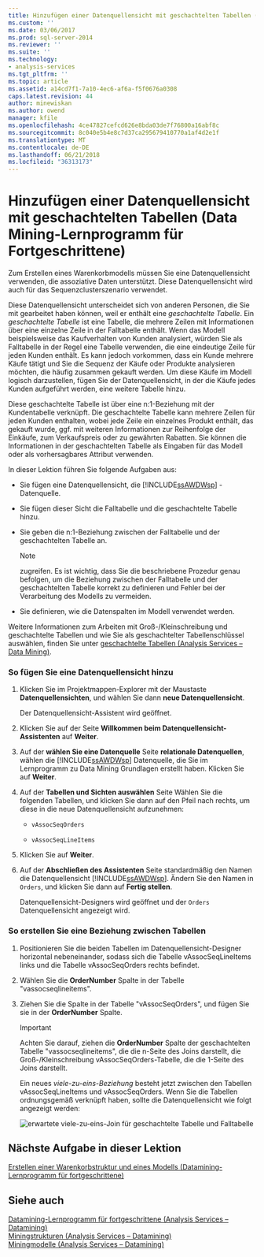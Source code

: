 ```yaml
---
title: Hinzufügen einer Datenquellensicht mit geschachtelten Tabellen (Datamining-Lernprogramm für fortgeschrittene) | Microsoft Docs
ms.custom: ''
ms.date: 03/06/2017
ms.prod: sql-server-2014
ms.reviewer: ''
ms.suite: ''
ms.technology:
- analysis-services
ms.tgt_pltfrm: ''
ms.topic: article
ms.assetid: a14cd7f1-7a10-4ec6-af6a-f5f0676a0308
caps.latest.revision: 44
author: minewiskan
ms.author: owend
manager: kfile
ms.openlocfilehash: 4ce47827cefcd626e8bda03de7f76800a16abf8c
ms.sourcegitcommit: 8c040e5b4e8c7d37ca295679410770a1af4d2e1f
ms.translationtype: MT
ms.contentlocale: de-DE
ms.lasthandoff: 06/21/2018
ms.locfileid: "36313173"
---
```

# <a name="adding-a-data-source-view-with-nested-tables-intermediate-data-mining-tutorial"></a>Hinzufügen einer Datenquellensicht mit geschachtelten Tabellen (Data Mining-Lernprogramm für Fortgeschrittene)
  Zum Erstellen eines Warenkorbmodells müssen Sie eine Datenquellensicht verwenden, die assoziative Daten unterstützt. Diese Datenquellensicht wird auch für das Sequenzclusterszenario verwendet.  
  
 Diese Datenquellensicht unterscheidet sich von anderen Personen, die Sie mit gearbeitet haben können, weil er enthält eine *geschachtelte Tabelle*. Ein *geschachtelte Tabelle* ist eine Tabelle, die mehrere Zeilen mit Informationen über eine einzelne Zeile in der Falltabelle enthält. Wenn das Modell beispielsweise das Kaufverhalten von Kunden analysiert, würden Sie als Falltabelle in der Regel eine Tabelle verwenden, die eine eindeutige Zeile für jeden Kunden enthält. Es kann jedoch vorkommen, dass ein Kunde mehrere Käufe tätigt und Sie die Sequenz der Käufe oder Produkte analysieren möchten, die häufig zusammen gekauft werden. Um diese Käufe im Modell logisch darzustellen, fügen Sie der Datenquellensicht, in der die Käufe jedes Kunden aufgeführt werden, eine weitere Tabelle hinzu.  
  
 Diese geschachtelte Tabelle ist über eine n:1-Beziehung mit der Kundentabelle verknüpft. Die geschachtelte Tabelle kann mehrere Zeilen für jeden Kunden enthalten, wobei jede Zeile ein einzelnes Produkt enthält, das gekauft wurde, ggf. mit weiteren Informationen zur Reihenfolge der Einkäufe, zum Verkaufspreis oder zu gewährten Rabatten. Sie können die Informationen in der geschachtelten Tabelle als Eingaben für das Modell oder als vorhersagbares Attribut verwenden.  
  
 In dieser Lektion führen Sie folgende Aufgaben aus:  
  
-   Sie fügen eine Datenquellensicht, die [!INCLUDE[ssAWDWsp](../includes/ssawdwsp-md.md)] -Datenquelle.  
  
-   Sie fügen dieser Sicht die Falltabelle und die geschachtelte Tabelle hinzu.  
  
-   Sie geben die n:1-Beziehung zwischen der Falltabelle und der geschachtelten Tabelle an.  
  
    > [!NOTE]  
    >  zugreifen. Es ist wichtig, dass Sie die beschriebene Prozedur genau befolgen, um die Beziehung zwischen der Falltabelle und der geschachtelten Tabelle korrekt zu definieren und Fehler bei der Verarbeitung des Modells zu vermeiden.  
  
-   Sie definieren, wie die Datenspalten im Modell verwendet werden.  
  
 Weitere Informationen zum Arbeiten mit Groß-/Kleinschreibung und geschachtelte Tabellen und wie Sie als geschachtelter Tabellenschlüssel auswählen, finden Sie unter [geschachtelte Tabellen &#40;Analysis Services – Data Mining&#41;](../../2014/analysis-services/data-mining/nested-tables-analysis-services-data-mining.md).  
  
### <a name="to-add-a-data-source-view"></a>So fügen Sie eine Datenquellensicht hinzu  
  
1.  Klicken Sie im Projektmappen-Explorer mit der Maustaste **Datenquellensichten**, und wählen Sie dann **neue Datenquellensicht**.  
  
     Der Datenquellensicht-Assistent wird geöffnet.  
  
2.  Klicken Sie auf der Seite **Willkommen beim Datenquellensicht-Assistenten** auf **Weiter**.  
  
3.  Auf der **wählen Sie eine Datenquelle** Seite **relationale Datenquellen**, wählen die [!INCLUDE[ssAWDWsp](../includes/ssawdwsp-md.md)] Datenquelle, die Sie im Lernprogramm zu Data Mining Grundlagen erstellt haben. Klicken Sie auf **Weiter**.  
  
4.  Auf der **Tabellen und Sichten auswählen** Seite Wählen Sie die folgenden Tabellen, und klicken Sie dann auf den Pfeil nach rechts, um diese in die neue Datenquellensicht aufzunehmen:  
  
    -   `vAssocSeqOrders`  
  
    -   `vAssocSeqLineItems`  
  
5.  Klicken Sie auf **Weiter**.  
  
6.  Auf der **Abschließen des Assistenten** Seite standardmäßig den Namen die Datenquellensicht [!INCLUDE[ssAWDWsp](../includes/ssawdwsp-md.md)]. Ändern Sie den Namen in `Orders`, und klicken Sie dann auf **Fertig stellen**.  
  
     Datenquellensicht-Designers wird geöffnet und der `Orders` Datenquellensicht angezeigt wird.  
  
### <a name="to-create-a-relationship-between-tables"></a>So erstellen Sie eine Beziehung zwischen Tabellen  
  
1.  Positionieren Sie die beiden Tabellen im Datenquellensicht-Designer horizontal nebeneinander, sodass sich die Tabelle vAssocSeqLineItems links und die Tabelle vAssocSeqOrders rechts befindet.  
  
2.  Wählen Sie die **OrderNumber** Spalte in der Tabelle "vassocseqlineitems".  
  
3.  Ziehen Sie die Spalte in der Tabelle "vAssocSeqOrders", und fügen Sie sie in der **OrderNumber** Spalte.  
  
    > [!IMPORTANT]  
    >  Achten Sie darauf, ziehen die **OrderNumber** Spalte der geschachtelten Tabelle "vassocseqlineitems", die die n-Seite des Joins darstellt, die Groß-/Kleinschreibung vAssocSeqOrders-Tabelle, die die 1-Seite des Joins darstellt.  
  
     Ein neues *viele-zu-eins-Beziehung* besteht jetzt zwischen den Tabellen vAssocSeqLineItems und vAssocSeqOrders. Wenn Sie die Tabellen ordnungsgemäß verknüpft haben, sollte die Datenquellensicht wie folgt angezeigt werden:  
  
     ![erwartete viele-zu-eins-Join für geschachtelte Tabelle und Falltabelle](../../2014/tutorials/media/dsv-nestedjoin-illustration.gif "erwarteten viele-zu-eins-Join für geschachtelte Tabelle und Falltabelle")  
  
## <a name="next-task-in-lesson"></a>Nächste Aufgabe in dieser Lektion  
 [Erstellen einer Warenkorbstruktur und eines Modells &#40;Datamining-Lernprogramm für fortgeschrittene&#41;](../../2014/tutorials/creating-a-market-basket-structure-and-model-intermediate-data-mining-tutorial.md)  
  
## <a name="see-also"></a>Siehe auch  
 [Datamining-Lernprogramm für fortgeschrittene &#40;Analysis Services – Datamining&#41;](../../2014/tutorials/intermediate-data-mining-tutorial-analysis-services-data-mining.md)   
 [Miningstrukturen &#40;Analysis Services – Datamining&#41;](../../2014/analysis-services/data-mining/mining-structures-analysis-services-data-mining.md)   
 [Miningmodelle &#40;Analysis Services – Datamining&#41;](../../2014/analysis-services/data-mining/mining-models-analysis-services-data-mining.md)  
  
  